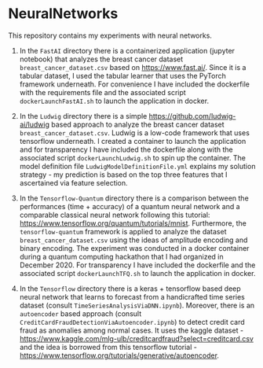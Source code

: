 # NeuralNetworks

This repository contains my experiments with neural networks.

1. In the `FastAI` directory there is a containerized application (jupyter notebook) that analyzes the breast cancer dataset `breast_cancer_dataset.csv` based on https://www.fast.ai/. Since it is a tabular dataset, I used the tabular learner that uses the PyTorch framework underneath. For convenience I have included the dockerfile with the requirements file and the associated script `dockerLaunchFastAI.sh` to launch the application in docker.

2. In the `Ludwig` directory there is a simple https://github.com/ludwig-ai/ludwig based approach to analyze the breast cancer dataset `breast_cancer_dataset.csv`. Ludwig is a low-code framework that uses tensorflow underneath. I created a container to launch the application and for transparency I have included the dockerfile along with the associated script `dockerLaunchLudwig.sh` to spin up the container. The model definition file `LudwigModelDefinitionFile.yml` explains my solution strategy - my prediction is based on the top three features that I ascertained via feature selection.

3. In the `Tensorflow-Quantum` directory there is a comparison between the performances (time + accuracy) of a quantum neural network and a comparable classical neural network following this tutorial: https://www.tensorflow.org/quantum/tutorials/mnist. Furthermore, the `tensorflow-quantum` framework is applied to analyze the dataset `breast_cancer_dataset.csv` using the ideas of amplitude encoding and binary encoding. The experiment was conducted in a docker container during a quantum computing hackathon that I had organized in December 2020. For transparency I have included the dockerfile and the associated script `dockerLaunchTFQ.sh` to launch the application in docker.

4. In the `Tensorflow` directory there is a keras + tensorflow based deep neural network that learns to forecast from a handicrafted time series dataset (consult `TimeSeriesAnalysisViaDNN.ipynb`). Moreover, there is an `autoencoder` based approach (consult `CreditCardFraudDetectionViaAutoencoder.ipynb`) to detect credit card fraud as anomalies among normal cases. It uses the kaggle dataset - https://www.kaggle.com/mlg-ulb/creditcardfraud?select=creditcard.csv and the idea is borrowed from this tensorflow tutorial - https://www.tensorflow.org/tutorials/generative/autoencoder.
